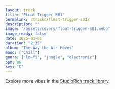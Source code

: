 ```yaml
---
layout: track
title: "Float Trigger S01"
permalink: /tracks/float-trigger-s01/
description: ""
image: "/assets/covers/float-trigger-s01.webp"
image_ready: false
date: 2025-01-01
duration: "2:35"
album: "The Way the Air Moves"
mood: ["Chill"]
genre: ["lo-fi", "jungle", "electronic"]
bpm: 86
key: "C"
---
```


Explore more vibes in the [StudioRich track library](/tracks/).
